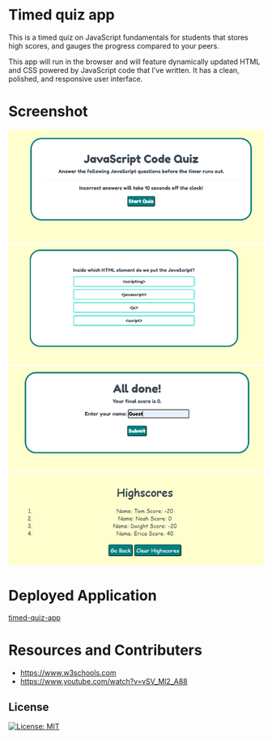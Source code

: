 # Timed quiz app

This is a timed quiz on JavaScript fundamentals for students that stores high scores, and gauges the progress compared to your peers.

This app will run in the browser and will feature dynamically updated HTML and CSS powered by JavaScript code that I've written.  It has a clean, polished, and responsive user interface.


# Screenshot
![](./assets/images/quiz.png)
![](./assets/images/quiz-2.png)
![](./assets/images/quiz-3.png)
![](./assets/images/quiz-4.png)


# Deployed Application

[timed-quiz-app](https://ricapi96.github.io/timed-quiz-app/)

# Resources and Contributers

* https://www.w3schools.com
* https://www.youtube.com/watch?v=vSV_Ml2_A88

## License
[![License: MIT](https://img.shields.io/badge/License-MIT-yellow.svg)](https://opensource.org/licenses/MIT)